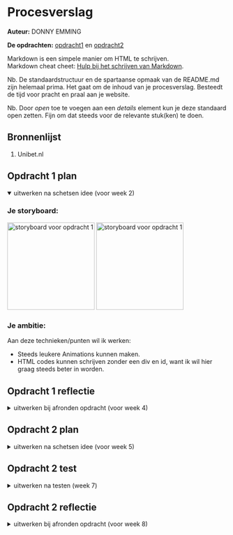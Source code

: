 # Procesverslag
**Auteur:** DONNY EMMING

**De opdrachten:** [opdracht1](opdracht1/animation.html) en [opdracht2](opdracht2/index.html)


Markdown is een simpele manier om HTML te schrijven.  
Markdown cheat cheet: [Hulp bij het schrijven van Markdown](https://github.com/adam-p/markdown-here/wiki/Markdown-Cheatsheet).

Nb. De standaardstructuur en de spartaanse opmaak van de README.md zijn helemaal prima. Het gaat om de inhoud van je procesverslag. Besteedt de tijd voor pracht en praal aan je website.

Nb. Door *open* toe te voegen aan een *details* element kun je deze standaard open zetten. Fijn om dat steeds voor de relevante stuk(ken) te doen.



## Bronnenlijst
  1. Unibet.nl


## Opdracht 1 plan

<details open>
  <summary>uitwerken na schetsen idee (voor week 2)</summary>


  ### Je storyboard:
  <img src="https://github.com/D0N09/FFD/assets/112881062/cc04f317-44a3-44ba-bab3-549d42b3617d" width="200px" alt="storyboard voor opdracht 1">
  <img src="https://github.com/D0N09/FFD/assets/112881062/98c86596-07f8-49f5-a971-fc8b62380084" width="200px" alt="storyboard voor opdracht 1">

  
  ### Je ambitie: 
  Aan deze technieken/punten wil ik werken:
  - Steeds leukere Animations kunnen maken.
  - HTML codes kunnen schrijven zonder een div en id, want ik wil hier graag steeds beter in worden.
 
</details>



## Opdracht 1 reflectie

<details>
  <summary>uitwerken bij afronden opdracht (voor week 4)</summary>


  ### Je uitkomst - karakteristiek screenshot(s):
  <img width="420" alt="unibet" src="https://github.com/D0N09/FFD/assets/112881062/68b89b69-07cd-4800-89e9-603b7d494f80" alt="versie 1">
  <img width="570" alt="image" src="https://github.com/D0N09/FFD/assets/112881062/81ca8941-4e6e-4fcc-986a-c3def81fd27e" alt="versie 2">
  linker is versie 1 en de rechter is versie 2 (eind resultaat)



  ### Dit ging goed/Heb ik geleerd: 
  Ik vond werken met css heel leuk om te doen en het ging voor mij gevoel best goed, 
  ondanks ik niet heel goed ben met programmeren vind ik dat dit een mooi resultaat is.

  Als feedback kreeg ik dat mijn animatie nog niet responsive was, de animatie maar 1x afspeelde en ik
  alle spans in één keer kan aanroepen omdat zij dezelfde style hebben. Deze verbeterpunten heb ik
  verbeterd en is mijn gelukkig goed verlopen.

  Wat ik heb geleerd is vooral dat je niet moet opgeven met code schrijven, ik liep vaak tegen
  problemen aan en toen had ik er geen zin meer in. Maar door steeds te proberen kwam ik
  uiteindelijk met het resultaat dat ik graag wilde hebben.

  <img width="392" alt="image" src="https://github.com/D0N09/FFD/assets/112881062/36227633-1b7e-41d5-98dc-42584615e8d4">


  ### Dit was lastig/Is niet gelukt:
  Werken met animations vind ik best moeilijk, hoe alles werkt en wat je er allemaal mee kan is mij niet heel bekend.
  Daarom lukte ook niet alles wat ik graag wilde hebben. Ik heb geprobeert om meerdere vakjes te krijgen zodat je elke keer
  een andere uitkomst hebt als je aan de hendel trekt maar daar kwam ik helaas niet uit.

  <img width="149" alt="image" src="https://github.com/D0N09/FFD/assets/112881062/9f52327a-662f-4b7f-bf43-bcd8c8af8575">

</details>



## Opdracht 2 plan

<details>
  <summary>uitwerken na schetsen idee (voor week 5)</summary>


  ### Je ontwerp:
  <img src="https://github.com/D0N09/FFD/assets/112881062/d4e4e820-fff6-46d0-aace-d46c24a4a20d" width="375px" alt="ontwerp opdracht 2">
  <img src="https://github.com/D0N09/FFD/assets/112881062/ee810350-001c-4a6b-bc6c-dff96b1514bf" width="406px" alt="ontwerp opdracht 2">
  <img src="https://github.com/D0N09/FFD/assets/112881062/61db7e7d-41cd-4c9a-b2be-fd2ee14c6ba4" width="108px" alt="ontwerp opdracht 2">

  ### Je ambitie: 
  Aan deze technieken/punten wil ik werken:
  - Goede en nette Javascript codes kunnen schrijven, zoals 

</details>



## Opdracht 2 test

<details>
  <summary>uitwerken na testen (week 7)</summary>

  Neem minimaal 5 bevindingen op:



  ### Bevinding 1:
  De sorteer knopjes paste niet bij mijn scherm.

  <img width="612" alt="image" src="https://github.com/D0N09/FFD/assets/112881062/94ab127e-f57a-4cce-95c7-a7067a7be1ce">


  #### oplossing:
  Door te kijken naar andere mogelijkheden/oplossingen kon ik mijn werk vergelijken met mijn ideeën.
  Hierdoor kwam ik nieuwe manieren tegen die mij hielpen een beter beeld te krijgen op mijn werk.

  <img width="240" alt="image" src="https://github.com/D0N09/FFD/assets/112881062/4329027f-14cc-45c2-94dd-d78ed85c46cb">


  ### Bevinding 2:
  Toen ik een favorieten list had aangemaakt wilde ik dat je elk item maximaal maar 1x erin kan draggen.
  Het probleem was dat je zo onbeperkt items erin kon draggen en dat wilde ik niet.

  <img width="662" alt="image" src="https://github.com/D0N09/FFD/assets/112881062/777e85a8-7899-4747-8a2b-050fe94dbd1b">


  #### oplossing:
  Door de favorietenlijst te veranderen voor een Shopping Cart list, nu kon je items van de winkellijst draggen naar
  je winkelwagen en andersom (uit je winkelwagen terug de shoplist in).

  <img width="798" alt="image" src="https://github.com/D0N09/FFD/assets/112881062/9672c8b3-cfd5-46de-9b52-aee836e6ae3e">


  ### Bevinding 3:
  Ik kon geen items uit de favorietenlijst verwijderen/draggen, dus ik moest gaan kijken naar andere oplossingen.

  <img width="260" alt="image" src="https://github.com/D0N09/FFD/assets/112881062/875e137f-0831-4eda-9ef1-4dd1f9d37fb4">


  #### oplossing:
  Een paar manieren die ik tegen ben gekomen heb ik vergeleken om te kijken welke manier het
  beste zou passen in plaats van mijn oude oplossing.

  <img width="319" alt="image" src="https://github.com/D0N09/FFD/assets/112881062/ce79e5f0-f72b-474f-9c44-db3ae9f842e6">


  ### Bevinding 4:
  Waar ik tegen aan liep was het maken van een carousel. Ik wilde verschillende video's/fotos op mijn pagina laten zien
  doormiddel van een carousel, zodat de gebruiker meer interactie kan hebben met de pagina. Het probleem was dus dat ik
  het niet voor elkaar kreeg om een carousel te maken.

  #### oplossing:
  De oplossing is niet heel goed maar het werkt en daar gaat het om. Ik wilde graag de video's wat groter hebben maar
  daar kwam ik niet uit. Maar de carousel is gelukt en die werkt goed en past bij mijn pagina.

  <img width="321" alt="image" src="https://github.com/D0N09/FFD/assets/112881062/35f28c19-eff7-46e3-a1af-d003d4c0abe1">


  ### Bevinding 5:
  Toen ik naar het beoordelingsformulier keek zag ik dat ik nog een animatie miste.

  #### oplossing:
  Hoe ik dit heb opgelost is door te kijken naar ideeën die ik kan toepassen aan mijn site om een leuke
  animatie die past bij mijn scherm toe te passen. De animatie is speels en dat past bij mijn site.
  De animatie word steeds kleiner en groter als je erover heen hoverd.

  <img width="164" alt="image" src="https://github.com/D0N09/FFD/assets/112881062/a9db1ef8-2ca8-48f1-9a58-0532389462bf">

  <img width="251" alt="image" src="https://github.com/D0N09/FFD/assets/112881062/2621b8ad-6fb3-4b20-9b01-d6f947927101">

  
</details>



## Opdracht 2 reflectie

<details>
  <summary>uitwerken bij afronden opdracht (voor week 8)</summary>

  ### Je uitkomst - karakteristiek screenshot(s):
  <img width="599" alt="image" src="https://github.com/D0N09/FFD/assets/112881062/7d5864c2-67a7-4bdb-8b2d-f3a21d57debf">


  ### Dit ging goed/Heb ik geleerd: 
  Als ik terug kijk naar mijn skills en wat ik heb neergezet ben ik heel tevreden.
  Wat vooral goed ging was het coderen van de sortable list, dat had ik moeilijker verwacht maar dat viel wel mee.
  Ik zag heel erg op tegen het werken met javascript omdat ik hier niet heel goed in ben. Uiteindelijk is het in
  mijn ogen best goed gedaan. Dit heb ik dus geleerd, dat ik niet moet denken maar gewoon coderen en aan de slag
  gaan met javascript.

  <img width="422" alt="image" src="https://github.com/D0N09/FFD/assets/112881062/da1d65d5-d71f-45ba-850c-3cc00afb7de6">


  ### Dit was lastig/Is niet gelukt:
  Het bleek toch zo te zijn dat CSS moeilijker is dan ik had gedacht. Ik keek op tegen javascript maar dat is mij beter
  afgelopen dan de CSS. Wat best lastig was vond ik het positioneren van bepaalde elementen en het vorm geven.

  <img width="410" alt="image" src="https://github.com/D0N09/FFD/assets/112881062/1f648528-391d-42f7-be7e-f7b5c75734b9">

</details>
